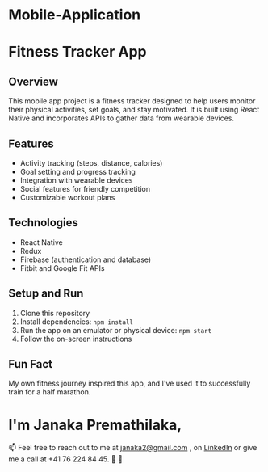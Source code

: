 # Mobile-Application
# Fitness Tracker App

## Overview
This mobile app project is a fitness tracker designed to help users monitor their physical activities, set goals, and stay motivated. It is built using React Native and incorporates APIs to gather data from wearable devices.

## Features
- Activity tracking (steps, distance, calories)
- Goal setting and progress tracking
- Integration with wearable devices
- Social features for friendly competition
- Customizable workout plans

## Technologies
- React Native
- Redux
- Firebase (authentication and database)
- Fitbit and Google Fit APIs

## Setup and Run
1. Clone this repository
2. Install dependencies: `npm install`
3. Run the app on an emulator or physical device: `npm start`
4. Follow the on-screen instructions

## Fun Fact
My own fitness journey inspired this app, and I've used it to successfully train for a half marathon.
# I'm Janaka Premathilaka,
📫 Feel free to reach out to me at janaka2@gmail.com , on [LinkedIn](https://www.linkedin.com/in/janakap/) or give me a call at +41 76 224 84 45. 💌 🚀
